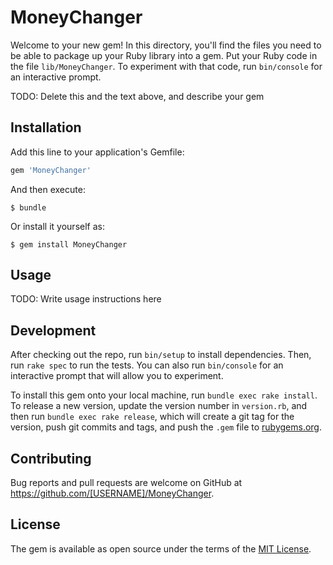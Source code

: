 # MoneyChanger

Welcome to your new gem! In this directory, you'll find the files you need to be able to package up your Ruby library into a gem. Put your Ruby code in the file `lib/MoneyChanger`. To experiment with that code, run `bin/console` for an interactive prompt.

TODO: Delete this and the text above, and describe your gem

## Installation

Add this line to your application's Gemfile:

```ruby
gem 'MoneyChanger'
```

And then execute:

    $ bundle

Or install it yourself as:

    $ gem install MoneyChanger

## Usage

TODO: Write usage instructions here

## Development

After checking out the repo, run `bin/setup` to install dependencies. Then, run `rake spec` to run the tests. You can also run `bin/console` for an interactive prompt that will allow you to experiment.

To install this gem onto your local machine, run `bundle exec rake install`. To release a new version, update the version number in `version.rb`, and then run `bundle exec rake release`, which will create a git tag for the version, push git commits and tags, and push the `.gem` file to [rubygems.org](https://rubygems.org).

## Contributing

Bug reports and pull requests are welcome on GitHub at https://github.com/[USERNAME]/MoneyChanger.


## License

The gem is available as open source under the terms of the [MIT License](http://opensource.org/licenses/MIT).


